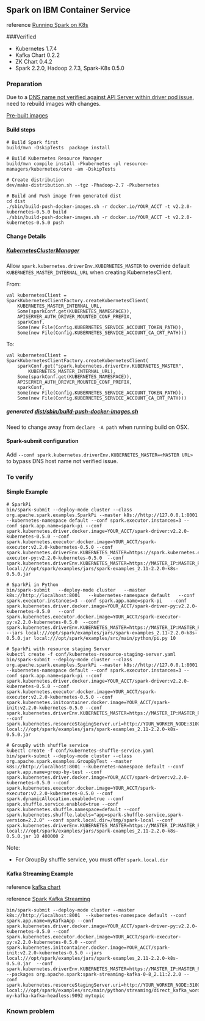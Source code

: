 ## Spark on IBM Container Service


reference [Running Spark on K8s](https://apache-spark-on-k8s.github.io/userdocs/running-on-kubernetes.html)


###Verified 

* Kubernetes 1.7.4
* Kafka Chart 0.2.2
* ZK Chart 0.4.2
* Spark 2.2.0, Hadoop 2.7.3, Spark-K8s 0.5.0


### Preparation

Due to a [DNS name not verified against API Server within driver pod issue](https://github.com/apache-spark-on-k8s/spark/issues/558#issuecomment-348671507), need to rebuild images with changes. 

[Pre-built images](https://hub.docker.com/r/yanglei99)

#### Build steps

	# Build Spark first
	build/mvn -DskipTests  package install

	# Build Kubernetes Resource Manager
	build/mvn compile install -Pkubernetes -pl resource-managers/kubernetes/core -am -DskipTests

	# Create distribution
	dev/make-distribution.sh --tgz -Phadoop-2.7 -Pkubernetes
	
	# Build and Push image from generated dist
	cd dist
	./sbin/build-push-docker-images.sh -r docker.io/YOUR_ACCT -t v2.2.0-kubernetes-0.5.0 build
	./sbin/build-push-docker-images.sh -r docker.io/YOUR_ACCT -t v2.2.0-kubernetes-0.5.0 push
	
	
#### Change Details

##### [KubernetesClusterManager]( https://github.com/apache-spark-on-k8s/spark/blob/branch-2.2-kubernetes/resource-managers/kubernetes/core/src/main/scala/org/apache/spark/scheduler/cluster/k8s/KubernetesClusterManager.scala) 

Allow `spark.kubernetes.driverEnv.KUBERNETES_MASTER` to override default `KUBERNETES_MASTER_INTERNAL_URL` when creating KubernetesClient. 

From:

	val kubernetesClient = SparkKubernetesClientFactory.createKubernetesClient(
        KUBERNETES_MASTER_INTERNAL_URL,
        Some(sparkConf.get(KUBERNETES_NAMESPACE)),
        APISERVER_AUTH_DRIVER_MOUNTED_CONF_PREFIX,
        sparkConf,
        Some(new File(Config.KUBERNETES_SERVICE_ACCOUNT_TOKEN_PATH)),
        Some(new File(Config.KUBERNETES_SERVICE_ACCOUNT_CA_CRT_PATH)))

To:

    val kubernetesClient = SparkKubernetesClientFactory.createKubernetesClient(
        sparkConf.get("spark.kubernetes.driverEnv.KUBERNETES_MASTER",
            KUBERNETES_MASTER_INTERNAL_URL),
        Some(sparkConf.get(KUBERNETES_NAMESPACE)),
        APISERVER_AUTH_DRIVER_MOUNTED_CONF_PREFIX,
        sparkConf,
        Some(new File(Config.KUBERNETES_SERVICE_ACCOUNT_TOKEN_PATH)),
        Some(new File(Config.KUBERNETES_SERVICE_ACCOUNT_CA_CRT_PATH)))


##### generated [dist/sbin/build-push-docker-images.sh](build-push-docker-images.sh)

Need to change away from `declare -A path` when running build on OSX.

#### Spark-submit configuration

Add `--conf spark.kubernetes.driverEnv.KUBERNETES_MASTER=<MASTER URL>` to bypass DNS host name not verified issue.


### To verify

#### Simple Example

	# SparkPi
	bin/spark-submit --deploy-mode cluster --class org.apache.spark.examples.SparkPi --master k8s://http://127.0.0.1:8001 --kubernetes-namespace default --conf spark.executor.instances=3 --conf spark.app.name=spark-pi --conf spark.kubernetes.driver.docker.image=YOUR_ACCT/spark-driver:v2.2.0-kubernetes-0.5.0 --conf spark.kubernetes.executor.docker.image=YOUR_ACCT/spark-executor:v2.2.0-kubernetes-0.5.0 --conf spark.kubernetes.driverEnv.KUBERNETES_MASTER=https://spark.kubernetes.executor.docker.image=YOUR_ACCT/spark-executor-py:v2.2.0-kubernetes-0.5.0  --conf spark.kubernetes.driverEnv.KUBERNETES_MASTER=https://MASTER_IP:MASTER_PORT local:///opt/spark/examples/jars/spark-examples_2.11-2.2.0-k8s-0.5.0.jar
	
	# SparkPi in Python
	bin/spark-submit   --deploy-mode cluster   --master k8s://http://localhost:8001   --kubernetes-namespace default   --conf spark.executor.instances=3 --conf spark.app.name=spark-pi   --conf spark.kubernetes.driver.docker.image=YOUR_ACCT/spark-driver-py:v2.2.0-kubernetes-0.5.0   --conf spark.kubernetes.executor.docker.image=YOUR_ACCT/spark-executor-py:v2.2.0-kubernetes-0.5.0  --conf spark.kubernetes.driverEnv.KUBERNETES_MASTER=https://MASTER_IP:MASTER_PORT --jars local:///opt/spark/examples/jars/spark-examples_2.11-2.2.0-k8s-0.5.0.jar local:///opt/spark/examples/src/main/python/pi.py 10

	# SparkPi with resource staging Server
	kubectl create -f conf/kubernetes-resource-staging-server.yaml	
	bin/spark-submit --deploy-mode cluster --class org.apache.spark.examples.SparkPi --master k8s://http://127.0.0.1:8001 --kubernetes-namespace default --conf spark.executor.instances=3 --conf spark.app.name=spark-pi --conf spark.kubernetes.driver.docker.image=YOUR_ACCT/spark-driver:v2.2.0-kubernetes-0.5.0 --conf spark.kubernetes.executor.docker.image=YOUR_ACCT/spark-executor:v2.2.0-kubernetes-0.5.0 --conf spark.kubernetes.initcontainer.docker.image=YOUR_ACCT/spark-init:v2.2.0-kubernetes-0.5.0 --conf spark.kubernetes.driverEnv.KUBERNETES_MASTER=https://MASTER_IP:MASTER_PORT --conf spark.kubernetes.resourceStagingServer.uri=http://YOUR_WORKER_NODE:31000 local:///opt/spark/examples/jars/spark-examples_2.11-2.2.0-k8s-0.5.0.jar
	
	# GroupBy with shuffle service 
	kubectl create -f conf/kubernetes-shuffle-service.yaml
	bin/spark-submit --deploy-mode cluster --class org.apache.spark.examples.GroupByTest --master k8s://http://localhost:8001 --kubernetes-namespace default --conf spark.app.name=group-by-test --conf spark.kubernetes.driver.docker.image=YOUR_ACCT/spark-driver:v2.2.0-kubernetes-0.5.0 --conf spark.kubernetes.executor.docker.image=YOUR_ACCT/spark-executor:v2.2.0-kubernetes-0.5.0 --conf spark.dynamicAllocation.enabled=true --conf spark.shuffle.service.enabled=true --conf spark.kubernetes.shuffle.namespace=default --conf spark.kubernetes.shuffle.labels="app=spark-shuffle-service,spark-version=2.2.0" --conf spark.local.dir=/tmp/spark-local --conf spark.kubernetes.driverEnv.KUBERNETES_MASTER=https://MASTER_IP:MASTER_PORT  local:///opt/spark/examples/jars/spark-examples_2.11-2.2.0-k8s-0.5.0.jar 10 400000 2
	
Note:
* For GroupBy shuffle service, you must offer `spark.local.dir`
	
#### Kafka Streaming Example

reference [kafka chart](../charts/kafka/README.md)

reference [Spark Kafka Streaming](https://spark.apache.org/docs/2.2.0/streaming-kafka-0-8-integration.html)

	bin/spark-submit --deploy-mode cluster --master k8s://http://localhost:8001  --kubernetes-namespace default --conf spark.app.name=myKafkaApp --conf spark.kubernetes.driver.docker.image=YOUR_ACCT/spark-driver-py:v2.2.0-kubernetes-0.5.0 --conf spark.kubernetes.executor.docker.image=YOUR_ACCT/spark-executor-py:v2.2.0-kubernetes-0.5.0 --conf spark.kubernetes.initcontainer.docker.image=YOUR_ACCT/spark-init:v2.2.0-kubernetes-0.5.0 --jars local:///opt/spark/examples/jars/spark-examples_2.11-2.2.0-k8s-0.5.0.jar  --conf spark.kubernetes.driverEnv.KUBERNETES_MASTER=https://MASTER_IP:MASTER_PORT  --packages org.apache.spark:spark-streaming-kafka-0-8_2.11:2.2.0 --conf spark.kubernetes.resourceStagingServer.uri=http://YOUR_WORKER_NODE:31000  local:///opt/spark/examples/src/main/python/streaming/direct_kafka_wordcount.py my-kafka-kafka-headless:9092 mytopic



### Known problem

